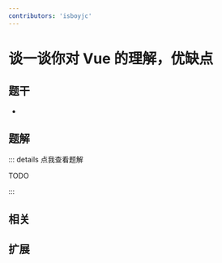```yaml
---
contributors: 'isboyjc'
---
```


# 谈一谈你对 Vue 的理解，优缺点


## 题干

- 



## 题解

::: details 点我查看题解

  TODO

:::



## 相关



## 扩展
